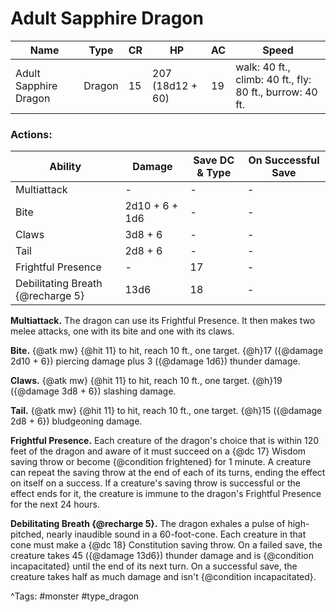 # Adult Sapphire Dragon

| Name | Type | CR | HP | AC | Speed |
|------|------|----|----|----|-------|
| Adult Sapphire Dragon | Dragon | 15 | 207 (18d12 + 60) | 19 | walk: 40 ft., climb: 40 ft., fly: 80 ft., burrow: 40 ft. |

### Actions:

| Ability | Damage | Save DC & Type | On Successful Save |
|---------|--------|----------------|--------------------|
| Multiattack | - | - | - |
| Bite | 2d10 + 6 + 1d6 | - | - |
| Claws | 3d8 + 6 | - | - |
| Tail | 2d8 + 6 | - | - |
| Frightful Presence | - | 17 | - |
| Debilitating Breath {@recharge 5} | 13d6 | 18 | - |


**Multiattack.** The dragon can use its Frightful Presence. It then makes two melee attacks, one with its bite and one with its claws.

**Bite.** {@atk mw} {@hit 11} to hit, reach 10 ft., one target. {@h}17 ({@damage 2d10 + 6}) piercing damage plus 3 ({@damage 1d6}) thunder damage.

**Claws.** {@atk mw} {@hit 11} to hit, reach 10 ft., one target. {@h}19 ({@damage 3d8 + 6}) slashing damage.

**Tail.** {@atk mw} {@hit 11} to hit, reach 10 ft., one target. {@h}15 ({@damage 2d8 + 6}) bludgeoning damage.

**Frightful Presence.** Each creature of the dragon's choice that is within 120 feet of the dragon and aware of it must succeed on a {@dc 17} Wisdom saving throw or become {@condition frightened} for 1 minute. A creature can repeat the saving throw at the end of each of its turns, ending the effect on itself on a success. If a creature's saving throw is successful or the effect ends for it, the creature is immune to the dragon's Frightful Presence for the next 24 hours.

**Debilitating Breath {@recharge 5}.** The dragon exhales a pulse of high-pitched, nearly inaudible sound in a 60-foot-cone. Each creature in that cone must make a {@dc 18} Constitution saving throw. On a failed save, the creature takes 45 ({@damage 13d6}) thunder damage and is {@condition incapacitated} until the end of its next turn. On a successful save, the creature takes half as much damage and isn't {@condition incapacitated}.

^Tags: #monster #type_dragon